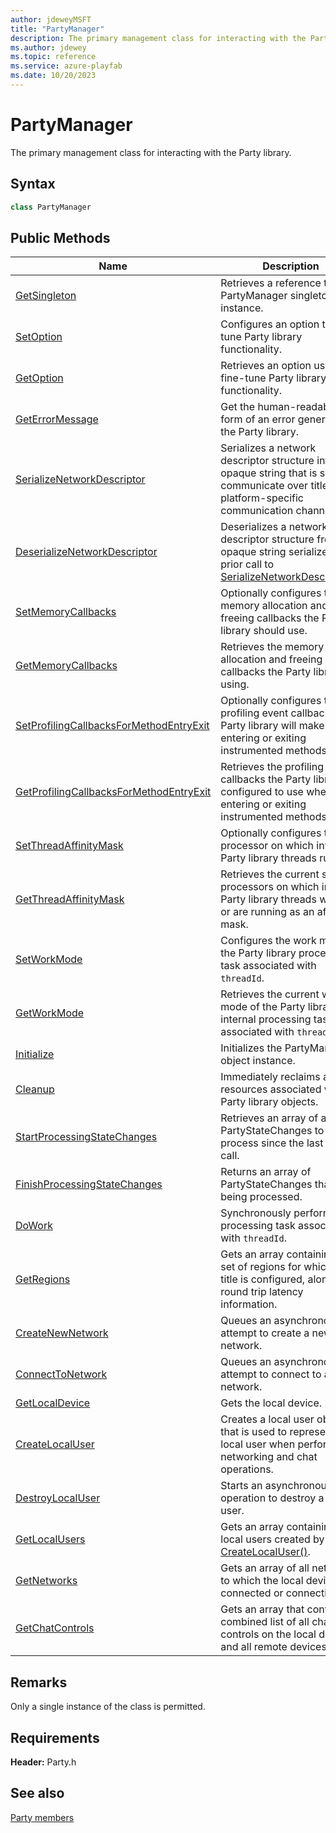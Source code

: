 ```yaml
---
author: jdeweyMSFT
title: "PartyManager"
description: The primary management class for interacting with the Party library.
ms.author: jdewey
ms.topic: reference
ms.service: azure-playfab
ms.date: 10/20/2023
---
```


# PartyManager  

The primary management class for interacting with the Party library.  

## Syntax  
  
```cpp  
class PartyManager  
```  
  
## Public Methods  
  
| Name | Description |  
| --- | --- |  
| [GetSingleton](methods/partymanager_getsingleton.md) | Retrieves a reference to the PartyManager singleton instance. |  
| [SetOption](methods/partymanager_setoption.md) | Configures an option to fine-tune Party library functionality. |  
| [GetOption](methods/partymanager_getoption.md) | Retrieves an option used to fine-tune Party library functionality. |  
| [GetErrorMessage](methods/partymanager_geterrormessage.md) | Get the human-readable form of an error generated by the Party library. |  
| [SerializeNetworkDescriptor](methods/partymanager_serializenetworkdescriptor.md) | Serializes a network descriptor structure into an opaque string that is safe to communicate over title and platform-specific communication channels. |  
| [DeserializeNetworkDescriptor](methods/partymanager_deserializenetworkdescriptor.md) | Deserializes a network descriptor structure from an opaque string serialized via a prior call to [SerializeNetworkDescriptor()](methods/partymanager_serializenetworkdescriptor.md). |  
| [SetMemoryCallbacks](methods/partymanager_setmemorycallbacks.md) | Optionally configures the memory allocation and freeing callbacks the Party library should use. |  
| [GetMemoryCallbacks](methods/partymanager_getmemorycallbacks.md) | Retrieves the memory allocation and freeing callbacks the Party library is using. |  
| [SetProfilingCallbacksForMethodEntryExit](methods/partymanager_setprofilingcallbacksformethodentryexit.md) | Optionally configures the profiling event callbacks the Party library will make when entering or exiting instrumented methods. |  
| [GetProfilingCallbacksForMethodEntryExit](methods/partymanager_getprofilingcallbacksformethodentryexit.md) | Retrieves the profiling event callbacks the Party library is configured to use when entering or exiting instrumented methods. |  
| [SetThreadAffinityMask](methods/partymanager_setthreadaffinitymask.md) | Optionally configures the processor on which internal Party library threads run. |  
| [GetThreadAffinityMask](methods/partymanager_getthreadaffinitymask.md) | Retrieves the current set of processors on which internal Party library threads will run or are running as an affinity mask. |  
| [SetWorkMode](methods/partymanager_setworkmode.md) | Configures the work mode of the Party library processing task associated with `threadId`. |  
| [GetWorkMode](methods/partymanager_getworkmode.md) | Retrieves the current work mode of the Party library's internal processing task associated with `threadId`. |  
| [Initialize](methods/partymanager_initialize.md) | Initializes the PartyManager object instance. |  
| [Cleanup](methods/partymanager_cleanup.md) | Immediately reclaims all resources associated with all Party library objects. |  
| [StartProcessingStateChanges](methods/partymanager_startprocessingstatechanges.md) | Retrieves an array of all PartyStateChanges to process since the last such call. |  
| [FinishProcessingStateChanges](methods/partymanager_finishprocessingstatechanges.md) | Returns an array of PartyStateChanges that were being processed. |  
| [DoWork](methods/partymanager_dowork.md) | Synchronously performs the processing task associated with `threadId`. |  
| [GetRegions](methods/partymanager_getregions.md) | Gets an array containing the set of regions for which your title is configured, along with round trip latency information. |  
| [CreateNewNetwork](methods/partymanager_createnewnetwork.md) | Queues an asynchronous attempt to create a new network. |  
| [ConnectToNetwork](methods/partymanager_connecttonetwork.md) | Queues an asynchronous attempt to connect to a network. |  
| [GetLocalDevice](methods/partymanager_getlocaldevice.md) | Gets the local device. |  
| [CreateLocalUser](methods/partymanager_createlocaluser.md) | Creates a local user object that is used to represent a local user when performing networking and chat operations. |  
| [DestroyLocalUser](methods/partymanager_destroylocaluser.md) | Starts an asynchronous operation to destroy a local user. |  
| [GetLocalUsers](methods/partymanager_getlocalusers.md) | Gets an array containing all local users created by [CreateLocalUser()](methods/partymanager_createlocaluser.md). |  
| [GetNetworks](methods/partymanager_getnetworks.md) | Gets an array of all networks to which the local device is connected or connecting. |  
| [GetChatControls](methods/partymanager_getchatcontrols.md) | Gets an array that contains a combined list of all chat controls on the local device and all remote devices. |  

  
## Remarks  
  
Only a single instance of the class is permitted.
  
## Requirements  
  
**Header:** Party.h
  
## See also  
[Party members](../../party_members.md)  

  
  
  
